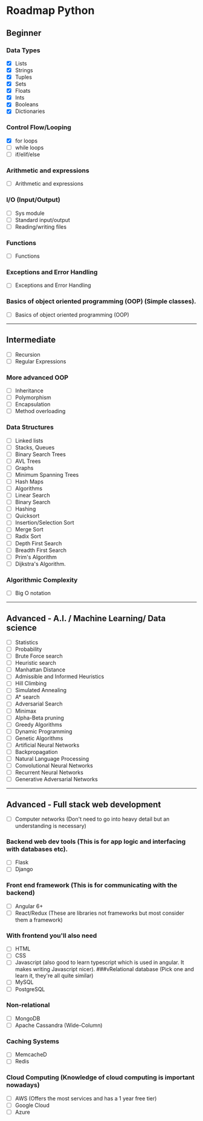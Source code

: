 # Roadmap Python
## Beginner
### Data Types
- [x] Lists
- [x] Strings
- [x] Tuples
- [x] Sets
- [x] Floats
- [x] Ints
- [x] Booleans
- [x] Dictionaries
### Control Flow/Looping
- [x] for loops
- [ ] while loops
- [ ] if/elif/else
### Arithmetic and expressions
- [ ] Arithmetic and expressions
### I/O (Input/Output)
- [ ] Sys module
- [ ] Standard input/output
- [ ] Reading/writing files
### Functions
- [ ] Functions
### Exceptions and Error Handling
- [ ] Exceptions and Error Handling
### Basics of object oriented programming (OOP) (Simple classes).
- [ ] Basics of object oriented programming (OOP)
  
___________________________________________________________________
  
## Intermediate
- [ ] Recursion
- [ ] Regular Expressions
### More advanced OOP
- [ ] Inheritance
- [ ] Polymorphism
- [ ] Encapsulation
- [ ] Method overloading
### Data Structures
- [ ] Linked lists
- [ ] Stacks, Queues
- [ ] Binary Search Trees
- [ ] AVL Trees
- [ ] Graphs
- [ ] Minimum Spanning Trees
- [ ] Hash Maps
- [ ] Algorithms
- [ ] Linear Search
- [ ] Binary Search
- [ ] Hashing
- [ ] Quicksort
- [ ] Insertion/Selection Sort
- [ ] Merge Sort
- [ ] Radix Sort
- [ ] Depth First Search
- [ ] Breadth First Search
- [ ] Prim's Algorithm
- [ ] Dijkstra's Algorithm.
### Algorithmic Complexity
- [ ] Big O notation

_______________________________________________________________

## Advanced - A.I. / Machine Learning/ Data science

- [ ] Statistics
- [ ] Probability
- [ ] Brute Force search
- [ ] Heuristic search
- [ ] Manhattan Distance
- [ ] Admissible and Informed Heuristics
- [ ] Hill Climbing
- [ ] Simulated Annealing
- [ ] A* search
- [ ] Adversarial Search
- [ ] Minimax
- [ ] Alpha-Beta pruning
- [ ] Greedy Algorithms
- [ ] Dynamic Programming
- [ ] Genetic Algorithms
- [ ] Artificial Neural Networks
- [ ] Backpropagation
- [ ] Natural Language Processing
- [ ] Convolutional Neural Networks
- [ ] Recurrent Neural Networks
- [ ] Generative Adversarial Networks

______________________________________________________________

## Advanced - Full stack web development

- [ ] Computer networks (Don't need to go into heavy detail but an understanding is necessary)
### Backend web dev tools (This is for app logic and interfacing with databases etc).
- [ ] Flask
- [ ] Django
### Front end framework (This is for communicating with the backend)
- [ ] Angular 6+
- [ ] React/Redux (These are libraries not frameworks but most consider them a framework)
### With frontend you'll also need
- [ ] HTML
- [ ] CSS
- [ ] Javascript (also good to learn typescript which is used in angular. It makes writing Javascript nicer).
###vRelational database (Pick one and learn it, they're all quite similar)
- [ ] MySQL
- [ ] PostgreSQL
### Non-relational
- [ ] MongoDB
- [ ] Apache Cassandra (Wide-Column)
### Caching Systems
- [ ] MemcacheD
- [ ] Redis
### Cloud Computing (Knowledge of cloud computing is important nowadays)
- [ ] AWS (Offers the most services and has a 1 year free tier)
- [ ] Google Cloud
- [ ] Azure
